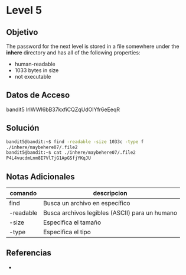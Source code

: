 # Level 5

## Objetivo
The password for the next level is stored in a file somewhere under the **inhere** directory and has all of the following properties:
-   human-readable
-   1033 bytes in size
-   not executable

## Datos de Acceso
bandit5
lrIWWI6bB37kxfiCQZqUdOIYfr6eEeqR

## Solución
```bash
bandit5@bandit:~$ find -readable -size 1033c -type f
./inhere/maybehere07/.file2
bandit5@bandit:~$ cat ./inhere/maybehere07/.file2
P4L4vucdmLnm8I7Vl7jG1ApGSfjYKqJU
```

## Notas Adicionales
|comando|descripcion|
|---|---|
|find|Busca un archivo en específico|
|-readable|Busca archivos legibles (ASCII) para un humano|
|-size|Especifica el tamaño|
|-type|Especifica el tipo|

## Referencias
- []()